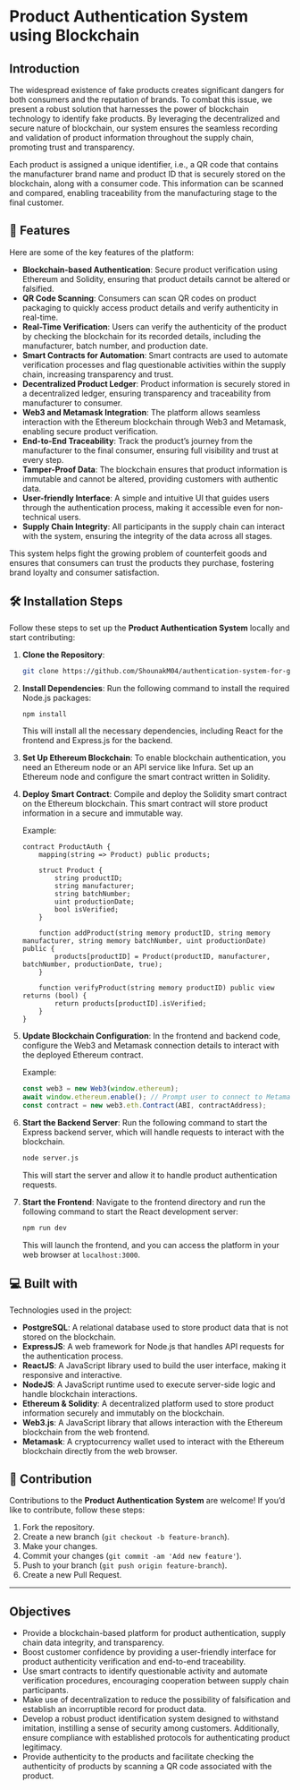 # Product Authentication System using Blockchain

## Introduction

The widespread existence of fake products creates significant dangers for both consumers and the reputation of brands. To combat this issue, we present a robust solution that harnesses the power of blockchain technology to identify fake products. By leveraging the decentralized and secure nature of blockchain, our system ensures the seamless recording and validation of product information throughout the supply chain, promoting trust and transparency.

Each product is assigned a unique identifier, i.e., a QR code that contains the manufacturer brand name and product ID that is securely stored on the blockchain, along with a consumer code. This information can be scanned and compared, enabling traceability from the manufacturing stage to the final customer.

## 🧐 Features

Here are some of the key features of the platform:

- **Blockchain-based Authentication**: Secure product verification using Ethereum and Solidity, ensuring that product details cannot be altered or falsified.
- **QR Code Scanning**: Consumers can scan QR codes on product packaging to quickly access product details and verify authenticity in real-time.
- **Real-Time Verification**: Users can verify the authenticity of the product by checking the blockchain for its recorded details, including the manufacturer, batch number, and production date.
- **Smart Contracts for Automation**: Smart contracts are used to automate verification processes and flag questionable activities within the supply chain, increasing transparency and trust.
- **Decentralized Product Ledger**: Product information is securely stored in a decentralized ledger, ensuring transparency and traceability from manufacturer to consumer.
- **Web3 and Metamask Integration**: The platform allows seamless interaction with the Ethereum blockchain through Web3 and Metamask, enabling secure product verification.
- **End-to-End Traceability**: Track the product’s journey from the manufacturer to the final consumer, ensuring full visibility and trust at every step.
- **Tamper-Proof Data**: The blockchain ensures that product information is immutable and cannot be altered, providing customers with authentic data.
- **User-friendly Interface**: A simple and intuitive UI that guides users through the authentication process, making it accessible even for non-technical users.
- **Supply Chain Integrity**: All participants in the supply chain can interact with the system, ensuring the integrity of the data across all stages.

This system helps fight the growing problem of counterfeit goods and ensures that consumers can trust the products they purchase, fostering brand loyalty and consumer satisfaction.

## 🛠️ Installation Steps

Follow these steps to set up the **Product Authentication System** locally and start contributing:

1. **Clone the Repository**:

    ```bash
    git clone https://github.com/ShounakM04/authentication-system-for-genuine-goods.git
    ```

2. **Install Dependencies**: Run the following command to install the required Node.js packages:

    ```bash
    npm install
    ```

    This will install all the necessary dependencies, including React for the frontend and Express.js for the backend.

3. **Set Up Ethereum Blockchain**: To enable blockchain authentication, you need an Ethereum node or an API service like Infura. Set up an Ethereum node and configure the smart contract written in Solidity.

4. **Deploy Smart Contract**: Compile and deploy the Solidity smart contract on the Ethereum blockchain. This smart contract will store product information in a secure and immutable way.

    Example:

    ```solidity
    contract ProductAuth {
        mapping(string => Product) public products;

        struct Product {
            string productID;
            string manufacturer;
            string batchNumber;
            uint productionDate;
            bool isVerified;
        }

        function addProduct(string memory productID, string memory manufacturer, string memory batchNumber, uint productionDate) public {
            products[productID] = Product(productID, manufacturer, batchNumber, productionDate, true);
        }

        function verifyProduct(string memory productID) public view returns (bool) {
            return products[productID].isVerified;
        }
    }
    ```

5. **Update Blockchain Configuration**: In the frontend and backend code, configure the Web3 and Metamask connection details to interact with the deployed Ethereum contract.

    Example:

    ```javascript
    const web3 = new Web3(window.ethereum);
    await window.ethereum.enable(); // Prompt user to connect to Metamask
    const contract = new web3.eth.Contract(ABI, contractAddress);
    ```

6. **Start the Backend Server**: Run the following command to start the Express backend server, which will handle requests to interact with the blockchain.

    ```bash
    node server.js
    ```

    This will start the server and allow it to handle product authentication requests.

7. **Start the Frontend**: Navigate to the frontend directory and run the following command to start the React development server:

    ```bash
    npm run dev
    ```

    This will launch the frontend, and you can access the platform in your web browser at `localhost:3000`.

## 💻 Built with

Technologies used in the project:

- **PostgreSQL**: A relational database used to store product data that is not stored on the blockchain.
- **ExpressJS**: A web framework for Node.js that handles API requests for the authentication process.
- **ReactJS**: A JavaScript library used to build the user interface, making it responsive and interactive.
- **NodeJS**: A JavaScript runtime used to execute server-side logic and handle blockchain interactions.
- **Ethereum & Solidity**: A decentralized platform used to store product information securely and immutably on the blockchain.
- **Web3.js**: A JavaScript library that allows interaction with the Ethereum blockchain from the web frontend.
- **Metamask**: A cryptocurrency wallet used to interact with the Ethereum blockchain directly from the web browser.

## 🎯 Contribution

Contributions to the **Product Authentication System** are welcome! If you’d like to contribute, follow these steps:

1. Fork the repository.
2. Create a new branch (`git checkout -b feature-branch`).
3. Make your changes.
4. Commit your changes (`git commit -am 'Add new feature'`).
5. Push to your branch (`git push origin feature-branch`).
6. Create a new Pull Request.



---

## Objectives

- Provide a blockchain-based platform for product authentication, supply chain data integrity, and transparency.
- Boost customer confidence by providing a user-friendly interface for product authenticity verification and end-to-end traceability.
- Use smart contracts to identify questionable activity and automate verification procedures, encouraging cooperation between supply chain participants.
- Make use of decentralization to reduce the possibility of falsification and establish an incorruptible record for product data.
- Develop a robust product identification system designed to withstand imitation, instilling a sense of security among customers. Additionally, ensure compliance with established protocols for authenticating product legitimacy.
- Provide authenticity to the products and facilitate checking the authenticity of products by scanning a QR code associated with the product.

